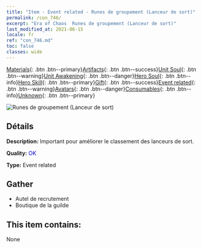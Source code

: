 ```yaml
---
title: "Item - Event related - Runes de groupement (Lanceur de sort)"
permalink: /con_746/
excerpt: "Era of Chaos  Runes de groupement (Lanceur de sort)"
last_modified_at: 2021-06-15
locale: fr
ref: "con_746.md"
toc: false
classes: wide
---
```

 [Materials](/ItemsFR/){: .btn .btn--primary}[Artifacts](/ItemsFR/Artifacts/){: .btn .btn--success}[Unit Soul](/ItemsFR/UnitSoul/){: .btn .btn--warning}[Unit Awakening](/ItemsFR/UnitAwakening/){: .btn .btn--danger}[Hero Soul](/ItemsFR/HeroSoul/){: .btn .btn--info}[Hero Skill](/ItemsFR/HeroSkill/){: .btn .btn--primary}[Gift](/ItemsFR/Gift/){: .btn .btn--success}[Event related](/ItemsFR/Events/){: .btn .btn--warning}[Avatars](/ItemsFR/Avatars/){: .btn .btn--danger}[Consumables](/ItemsFR/Consumables/){: .btn .btn--info}[Unknown](/ItemsFR/Unknown/){: .btn .btn--primary}

 ![Runes de groupement (Lanceur de sort)](/images/t/i_tool_tujian5.png)

## Détails
 **Description:** Important pour améliorer le classement des lanceurs de sort.

 **Quality:** <span style="color: #0000CD">OK</span>

 **Type:** Event related

## Gather

*    Autel de recrutement 
*    Boutique de la guilde 

## This item contains:

  None

